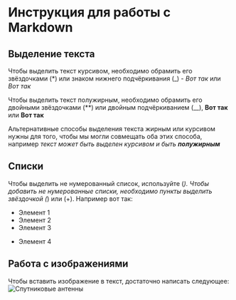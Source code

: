# Инструкция для работы с Markdown

## Выделение текста

Чтобы выделить текст курсивом, необходимо обрамить его звёздочками (*) или знаком нижнего подчёркивания (_) - *Вот так* или _Вот так_ 

Чтобы выделить текст полужирным, необходимо обрамить его двойными звёздочками (**) или двойным подчёркиванием (__), **Вот так** или __Вот так__

Альтернативные способы выделения текста жирным или курсивом нужны для того, чтобы мы могли совмещать оба этих способа, например _текст может быть выделен курсивом и быть **полужирным**_

## Списки
Чтобы выделить не нумерованный список, используйте (*).
Чтобы добавить не нумерованные списки, необходимо пункты выделить звёздочкой (*) или (+). Например вот так:
* Элемент 1
* Элемент 2
* Элемент 3
+ Элемент 4 
























## Работа с изображениями

Чтобы вставить изображение в текст, достаточно написать следующее:
![Спутниковые антенны](IMG_0946.jpg)











